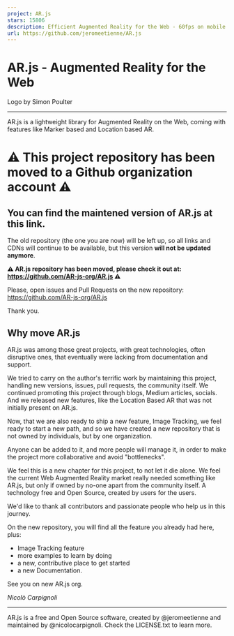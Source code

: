 ```yaml
---
project: AR.js
stars: 15806
description: Efficient Augmented Reality for the Web - 60fps on mobile!
url: https://github.com/jeromeetienne/AR.js
---
```


AR.js - Augmented Reality for the Web
=====================================

Logo by Simon Poulter

* * *

  

AR.js is a lightweight library for Augmented Reality on the Web, coming with features like Marker based and Location based AR.

⚠️ This project repository has been moved to a Github organization account ⚠️
=============================================================================

You can find the maintened version of AR.js at this link.
---------------------------------------------------------

The old repository (the one you are now) will be left up, so all links and CDNs will continue to be available, but this version **will not be updated anymore**.

**⚠️ AR.js repository has been moved, please check it out at: https://github.com/AR-js-org/AR.js ⚠️**

Please, open issues and Pull Requests on the new repository: https://github.com/AR-js-org/AR.js

Thank you.

Why move AR.js
--------------

AR.js was among those great projects, with great technologies, often disruptive ones, that eventually were lacking from documentation and support.

We tried to carry on the author's terrific work by maintaining this project, handling new versions, issues, pull requests, the community itself. We continued promoting this project through blogs, Medium articles, socials. And we released new features, like the Location Based AR that was not initially present on AR.js.

Now, that we are also ready to ship a new feature, Image Tracking, we feel ready to start a new path, and so we have created a new repository that is not owned by individuals, but by one organization.

Anyone can be added to it, and more people will manage it, in order to make the project more collaborative and avoid "bottlenecks".

We feel this is a new chapter for this project, to not let it die alone. We feel the current Web Augmented Reality market really needed something like AR.js, but only if owned by no-one apart from the community itself. A technology free and Open Source, created by users for the users.

We'd like to thank all contributors and passionate people who help us in this journey.

On the new repository, you will find all the feature you already had here, plus:

-   Image Tracking feature
-   more examples to learn by doing
-   a new, contributive place to get started
-   a new Documentation.

See you on new AR.js org.

_Nicolò Carpignoli_

* * *

AR.js is a free and Open Source software, created by @jeromeetienne and maintained by @nicolocarpignoli. Check the LICENSE.txt to learn more.
